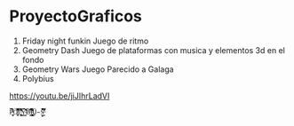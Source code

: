 # ProyectoGraficos

1. Friday night funkin
    Juego de ritmo 
2. Geometry Dash
    Juego de plataformas con musica y elementos 3d en el fondo
3. Geometry Wars
    Juego Parecido a Galaga
4. Polybius

https://youtu.be/jiJIhrLadVI
    
    
    P̶̧̥̬̫̏̆̋̈́̄͒̄̅͗͗̉͐Ò̸̞̘͚̃̿͒̎͆̋̇̋̏́̓͘͘͝L̶̡̛̥̝̝̗̻̝͔̬̝̭̝̈̏̾̔͋̍͐̊̐̒͛̐̕͠Y̴̛̗̳̣̭̗̍̈́͂̀̔̈́͝B̵͙̙͆̽̃̽͘I̴̢̞̦̯͕͇̟͎̦̰̥͍̤͍̋͂̎̆̈́̀͋̾̃͌̊̈́͗͜Ǘ̵̠̟̮̝̀̌̍̊̊S̶̛̭͕̈́̆̋̄̽͆̿̆͗
    

